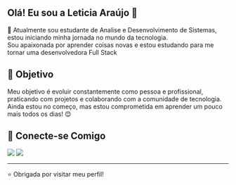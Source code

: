 ## Olá! Eu sou a Leticia Araújo 👋

 🌸 Atualmente sou estudante de Analise e Desenvolvimento de Sistemas, estou iniciando minha jornada no mundo da tecnologia.  
Sou apaixonada por aprender coisas novas e estou estudando para me tornar uma desenvolvedora Full Stack

## 🚀 Objetivo
 Meu objetivo é evoluir constantemente como pessoa e profissional, praticando com projetos e colaborando com a comunidade de tecnologia.  
Ainda estou no começo, mas estou comprometida em aprender um pouco mais todos os dias! 😊


## 🔗 Conecte-se Comigo
<div> 
  <a href = "mailto:le1771351@gmail.com"><img src="https://img.shields.io/badge/-Gmail-%23333?style=for-the-badge&logo=gmail&logoColor=white" target="_blank"></a>
 <a href="https://www.linkedin.com/in/letícia-araújo-48b345303/?trk=opento_sprofile_topcard" target="_blank"><img src="https://img.shields.io/badge/-LinkedIn-%230077B5?style=for-the-badge&logo=linkedin&logoColor=white" target="_blank"></a> 
  <div> 

---
⭐ Obrigada por visitar meu perfil!
